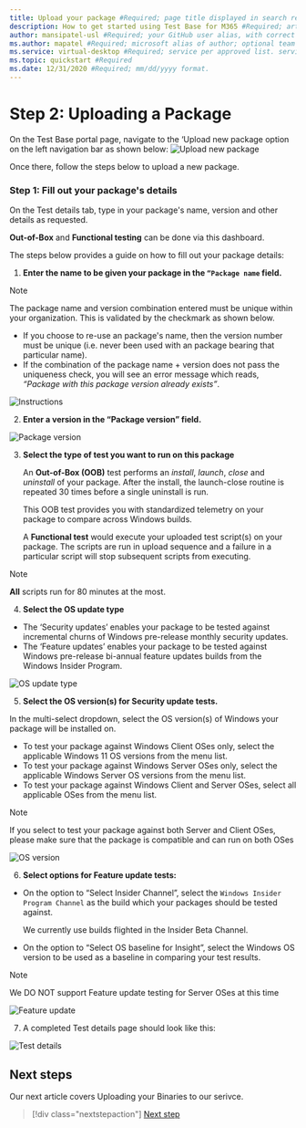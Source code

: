 ```yaml
---
title: Upload your package #Required; page title displayed in search results. Include the brand.
description: How to get started using Test Base for M365 #Required; article description that is displayed in search results.
author: mansipatel-usl #Required; your GitHub user alias, with correct capitalization.
ms.author: mapatel #Required; microsoft alias of author; optional team alias.
ms.service: virtual-desktop #Required; service per approved list. service slug assigned to your service by ACOM.
ms.topic: quickstart #Required
ms.date: 12/31/2020 #Required; mm/dd/yyyy format.
---
```


# Step 2: Uploading a Package

On the Test Base portal page, navigate to the ‘Upload new package option on the left navigation bar as shown below:
![Upload new package](Media/Upload-New-Package.png)

Once there, follow the steps below to upload a new package.

### Step 1: Fill out your package's details

On the Test details tab, type in your package's name, version and other details as requested. 

**Out-of-Box** and **Functional testing** can be done via this dashboard.

The steps below provides a guide on how to fill out your package details:

1.	**Enter the name to be given your package in the ```“Package name``` field.**

> [!Note]  
> The package name and version combination entered must be unique within your organization. This is validated by the checkmark as shown below.
  
  - If you choose to re-use an package's name, then the version number must be unique (i.e. never been used with an package bearing that particular name).
  - If the combination of the package name + version does not pass the uniqueness check, you will see an error message which reads, *“Package with this package version already exists”*. 

![Instructions](Media/Instructions.png)

2. **Enter a version in the “Package version” field.**

![Package version](Media/ApplicationVersion.png)

3.	**Select the type of test you want to run on this package**

    An **Out-of-Box (OOB)** test performs an *install*, *launch*, *close* and *uninstall* of your package. After the install, the launch-close routine is repeated 30 times before a single uninstall is run. 
    
    This OOB test provides you with standardized telemetry on your package to compare across Windows builds.

    A **Functional test** would execute your uploaded test script(s) on your package. The scripts are run in upload sequence and a failure in a particular script will stop subsequent scripts from executing.

> [!Note]
> **All** scripts run for 80 minutes at the most. 
    
4.	**Select the OS update type**

   - The ‘Security updates’ enables your package to be tested against incremental churns of Windows pre-release monthly security updates. 
   - The ‘Feature updates’ enables your package to be tested against Windows pre-release bi-annual feature updates builds from the Windows Insider Program.
<!---
Change to the correct picture
-->
![OS update type](Media/OSUpdateType.png)

5.	**Select the OS version(s) for Security update tests.**

In the multi-select dropdown, select the OS version(s) of Windows your package will be installed on. 

  - To test your package against Windows Client OSes only, select the applicable Windows 11 OS versions from the menu list.
  - To test your package against Windows Server OSes only, select the applicable Windows Server OS versions from the menu list.
  - To test your package against Windows Client and Server OSes, select all applicable OSes from the menu list. 

> [!Note]
> If you select to test your package against both Server and Client OSes, please make sure that the package is compatible and can run on both OSes


![OS version](Media/OSVersion.png)
<!---
Change to the correct picture
-->
6.	**Select options for Feature update tests:**

  - On the option to “Select Insider Channel”, select the ```Windows Insider Program Channel``` as the build which your packages should be tested against.
  
    We currently use builds flighted in the Insider Beta Channel.

  - On the option to “Select OS baseline for Insight”, select the Windows OS version to be used as a baseline in comparing your test results. 

> [!Note]
> We DO NOT support Feature update testing for Server OSes at this time
<!---
Note to actual note format for markdown
-->
<!---
Change to the correct picture
-->
![Feature update](Media/FeatureUpdate.png)

7.	A completed Test details page should look like this: 

![Test details](Media/TestDetails.png)
## Next steps

Our next article covers Uploading your Binaries to our serivce.
> [!div class="nextstepaction"]
> [Next step](binaries.md)

<!---
Add button for next page
-->

